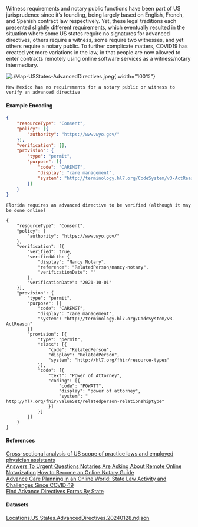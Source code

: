 
Witness requirements and notary public functions have been part of US jurisprudence since it’s founding, being largely based on English, French, and Spanish contract law respectively. Yet, these legal traditions each presented slightly different requirements, which eventually resulted in the situation where some US states require no signatures for advanced directives, others require a witness, some require two witnesses, and yet others require a notary public. To further complicate matters, COVID19 has created yet more variations in the law, in that people are now allowed to enter contracts remotely using online software services as a witness/notary intermediary.

![./Map-USStates-AdvancedDirectives.jpeg](./Map-USStates-AdvancedDirectives.jpg){:width="100%"}

`New Mexico has no requirements for a notary public or witness to verify an advanced directive`  

#### Example Encoding  

```json
{ 
    "resourceType": "Consent",
    "policy": [{
        "authority": "https://www.wyo.gov/"
    }],
    "verification": [],
    "provision": {
        "type": "permit",
        "purpose": [{
            "code": "CAREMGT",
            "display": "care management",
            "system": "http://terminology.hl7.org/CodeSystem/v3-ActReason"
        }]
    }
}
```

`Florida requires an advanced directive to be verified (although it may be done online)`

```
{ 
    "resourceType": "Consent",
    "policy": {
        "authority": "https://www.wyo.gov/"
    },
    "verification": [{
        "verified": true,
        "verifiedWith: {
            "display": "Nancy Notary",
            "reference": "RelatedPerson/nancy-notary",
            "verificationDate": ""
        },
        "verificationDate": "2021-10-01"
    }],
    "provision": {
        "type": "permit",
        "purpose": [{
            "code": "CAREMGT",
            "display": "care management",
            "system": "http://terminology.hl7.org/CodeSystem/v3-ActReason"
        }]
        "provision": [{
            "type": "permit",
            "class": [{
                "code": "RelatedPerson",
                "display": "RelatedPerson",
                "system": "http://hl7.org/fhir/resource-types"
            }],
            "code": [{
                "text": "Power of Attorney",
                "coding": [{
                    "code": "POWATT",
                    "display": "power of attorney",
                    "system": " http://hl7.org/fhir/ValueSet/relatedperson-relationshiptype"
                }]
            }]
        }]
    }
}
```

#### References  
[Cross-sectional analysis of US scope of practice laws and employed physician assistants](https://bmjopen.bmj.com/content/bmjopen/11/5/e043972.full.pdf)  
[Answers To Urgent Questions Notaries Are Asking About Remote Online Notarization](https://www.nationalnotary.org/notary-bulletin/blog/2020/03/answers-urgent-questions-notaries-ron) 
[How to Become an Online Notary Guide](https://onenotary.us/how-to-become-an-online-notary-guide/)  
[Advance Care Planning in an Online World: State Law Activity and Challenges Since COVID-19](https://blog.petrieflom.law.harvard.edu/2021/08/25/advance-care-planning-online-covid/)  
[Find Advance Directives Forms By State](https://www.aarp.org/caregiving/financial-legal/free-printable-advance-directives/)  
  

#### Datasets
[Locations.US.States.AdvancedDirectives.20240128.ndjson](Locations.US.States.AdvancedDirectives.20240128.ndjson)  